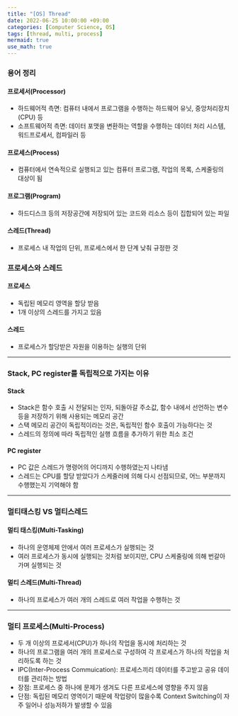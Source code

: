 ```yaml
---
title: "[OS] Thread"
date: 2022-06-25 10:00:00 +09:00
categories: [Computer Science, OS]
tags: [thread, multi, process]
mermaid: true
use_math: true
---
```


### 용어 정리

#### 프로세서(Processor)

- 하드웨어적 측면: 컴퓨터 내에서 프로그램을 수행하는 하드웨어 유닛, 중앙처리장치(CPU) 등
- 소프트웨어적 측면: 데이터 포맷을 변환하는 역할을 수행하는 데이터 처리 시스템, 워드프로세서, 컴파일러 등

#### 프로세스(Process)

- 컴퓨터에서 연속적으로 실행되고 있는 컴퓨터 프로그램, 작업의 목록, 스케줄링의 대상이 됨

#### 프로그램(Program)

- 하드디스크 등의 저장공간에 저장되어 있는 코드와 리소스 등이 집합되어 있는 파일

#### 스레드(Thread)

- 프로세스 내 작업의 단위, 프로세스에서 한 단계 낮춰 규정한 것

### 프로세스와 스레드

#### 프로세스

- 독립된 메모리 영역을 할당 받음
- 1개 이상의 스레드를 가지고 있음

#### 스레드

- 프로세스가 할당받은 자원을 이용하는 실행의 단위

---

### Stack, PC register를 독립적으로 가지는 이유

#### Stack

- Stack은 함수 호출 시 전달되는 인자, 되돌아갈 주소값, 함수 내에서 선언하는 변수 등을 저장하기 위해 사용되는 메모리 공간
- 스택 메모리 공간이 독립적이라는 것은, 독립적인 함수 호출이 가능하다는 것
- 스레드의 정의에 따라 독립적인 실행 흐름을 추가하기 위한 최소 조건

#### PC register

- PC 값은 스레드가 명령어의 어디까지 수행하였는지 나타냄
- 스레드는 CPU를 할당 받았다가 스케줄러에 의해 다시 선점되므로, 어느 부분까지 수행했는지 기억해야 함

---

### 멀티태스킹 VS 멀티스레드

#### 멀티 태스킹(Multi-Tasking)

- 하나의 운영체제 안에서 여러 프로세스가 실행되는 것
- 여러 프로세스가 동시에 실행되는 것처럼 보이지만, CPU 스케줄링에 의해 번갈아 가며 실행되는 것

#### 멀티 스레드(Multi-Thread)

- 하나의 프로세스가 여러 개의 스레드로 여러 작업을 수행하는 것

---

### 멀티 프로세스(Multi-Process)

- 두 개 이상의 프로세서(CPU)가 하나의 작업을 동시에 처리하는 것
- 하나의 프로그램을 여러 개의 프로세스로 구성하여 각 프로세스가 하나의 작업을 처리하도록 하는 것
- IPC(Inter-Process Commuication): 프로세스끼리 데이터를 주고받고 공유 데이터를 관리하는 방법
- 장점: 프로세스 중 하나에 문제가 생겨도 다른 프로세스에 영향을 주지 않음
- 단점: 독립된 메모리 영역이기 때문에 작업량이 많을수록 Context Switching이 자주 일어나 성능저하가 발생할 수 있음
